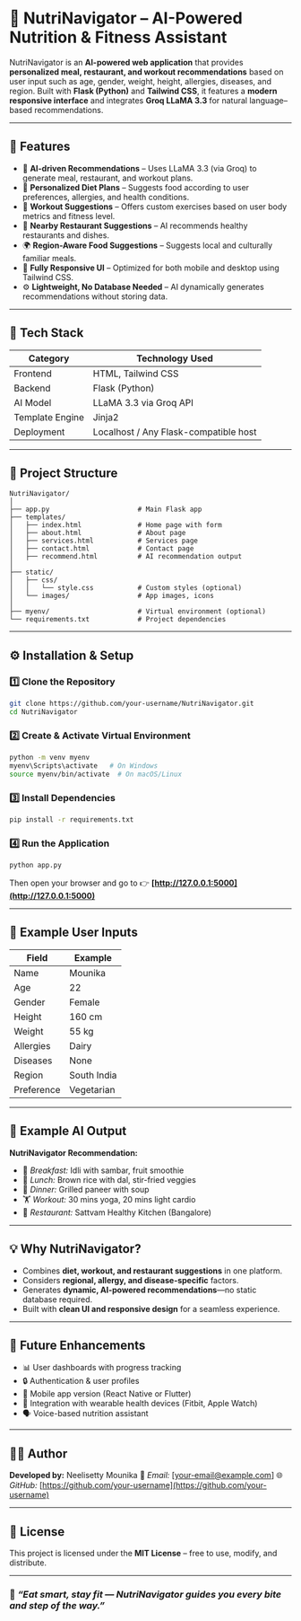 # 🥗 NutriNavigator – AI-Powered Nutrition & Fitness Assistant

NutriNavigator is an **AI-powered web application** that provides **personalized meal, restaurant, and workout recommendations** based on user input such as age, gender, weight, height, allergies, diseases, and region.
Built with **Flask (Python)** and **Tailwind CSS**, it features a **modern responsive interface** and integrates **Groq LLaMA 3.3** for natural language–based recommendations.

---

## 🚀 Features

* 🤖 **AI-driven Recommendations** – Uses LLaMA 3.3 (via Groq) to generate meal, restaurant, and workout plans.
* 🍛 **Personalized Diet Plans** – Suggests food according to user preferences, allergies, and health conditions.
* 💪 **Workout Suggestions** – Offers custom exercises based on user body metrics and fitness level.
* 🍴 **Nearby Restaurant Suggestions** – AI recommends healthy restaurants and dishes.
* 🌍 **Region-Aware Food Suggestions** – Suggests local and culturally familiar meals.
* 📱 **Fully Responsive UI** – Optimized for both mobile and desktop using Tailwind CSS.
* ⚙️ **Lightweight, No Database Needed** – AI dynamically generates recommendations without storing data.

---

## 🧠 Tech Stack

| Category        | Technology Used                       |
| --------------- | ------------------------------------- |
| Frontend        | HTML, Tailwind CSS                    |
| Backend         | Flask (Python)                        |
| AI Model        | LLaMA 3.3 via Groq API                |
| Template Engine | Jinja2                                |
| Deployment      | Localhost / Any Flask-compatible host |

---

## 📂 Project Structure

```
NutriNavigator/
│
├── app.py                      # Main Flask app
├── templates/
│   ├── index.html              # Home page with form
│   ├── about.html              # About page
│   ├── services.html           # Services page
│   ├── contact.html            # Contact page
│   ├── recommend.html          # AI recommendation output
│
├── static/
│   ├── css/
│   │   └── style.css           # Custom styles (optional)
│   └── images/                 # App images, icons
│
├── myenv/                      # Virtual environment (optional)
└── requirements.txt            # Project dependencies
```

---

## ⚙️ Installation & Setup

### 1️⃣ Clone the Repository

```bash
git clone https://github.com/your-username/NutriNavigator.git
cd NutriNavigator
```

### 2️⃣ Create & Activate Virtual Environment

```bash
python -m venv myenv
myenv\Scripts\activate   # On Windows
source myenv/bin/activate  # On macOS/Linux
```

### 3️⃣ Install Dependencies

```bash
pip install -r requirements.txt
```

### 4️⃣ Run the Application

```bash
python app.py
```

Then open your browser and go to 👉 **[http://127.0.0.1:5000](http://127.0.0.1:5000)**

---

## 🧾 Example User Inputs

| Field      | Example     |
| ---------- | ----------- |
| Name       | Mounika     |
| Age        | 22          |
| Gender     | Female      |
| Height     | 160 cm      |
| Weight     | 55 kg       |
| Allergies  | Dairy       |
| Diseases   | None        |
| Region     | South India |
| Preference | Vegetarian  |

---

## 🧩 Example AI Output

**NutriNavigator Recommendation:**

* 🥗 *Breakfast:* Idli with sambar, fruit smoothie
* 🍛 *Lunch:* Brown rice with dal, stir-fried veggies
* 🌙 *Dinner:* Grilled paneer with soup
* 🏋️ *Workout:* 30 mins yoga, 20 mins light cardio
* 🍴 *Restaurant:* Sattvam Healthy Kitchen (Bangalore)

---

## 💡 Why NutriNavigator?

* Combines **diet, workout, and restaurant suggestions** in one platform.
* Considers **regional, allergy, and disease-specific** factors.
* Generates **dynamic, AI-powered recommendations**—no static database required.
* Built with **clean UI and responsive design** for a seamless experience.

---

## 🌟 Future Enhancements

* 📊 User dashboards with progress tracking
* 🔒 Authentication & user profiles
* 📱 Mobile app version (React Native or Flutter)
* 🧬 Integration with wearable health devices (Fitbit, Apple Watch)
* 🗣️ Voice-based nutrition assistant

---

## 👩‍💻 Author

**Developed by:** Neelisetty Mounika
📧 *Email:* [[your-email@example.com](mailto:your-email@example.com)]
🌐 *GitHub:* [https://github.com/your-username](https://github.com/your-username)

---

## 🪪 License

This project is licensed under the **MIT License** – free to use, modify, and distribute.

---

### 🥇 *“Eat smart, stay fit — NutriNavigator guides you every bite and step of the way.”*


